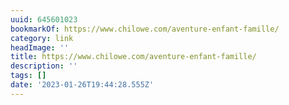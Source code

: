 ```yaml
---
uuid: 645601023
bookmarkOf: https://www.chilowe.com/aventure-enfant-famille/
category: link
headImage: ''
title: https://www.chilowe.com/aventure-enfant-famille/
description: ''
tags: []
date: '2023-01-26T19:44:28.555Z'
---
```



